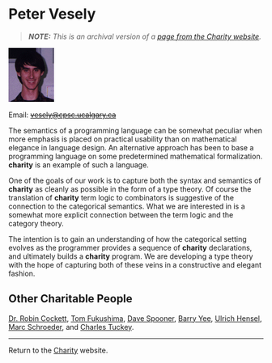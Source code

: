 Peter Vesely
============

> _**NOTE:**  This is an archival version of a [page from the Charity website](http://pll.cpsc.ucalgary.ca/charity1/www/people/peter.html)._


![A picture of Peter.](img/vesely.png)

Email: ~~vesely@cpsc.ucalgary.ca~~

The semantics of a programming language can be somewhat peculiar when more emphasis is placed on practical usability than on mathematical elegance in language design. An alternative approach has been to base a programming language on some predetermined mathematical formalization. **charity** is an example of such a language.

One of the goals of our work is to capture both the syntax and semantics of **charity** as cleanly as possible in the form of a type theory. Of course the translation of **charity** term logic to combinators is suggestive of the connection to the categorical semantics. What we are interested in is a somewhat more explicit connection between the term logic and the category theory.

The intention is to gain an understanding of how the categorical setting evolves as the programmer provides a sequence of **charity** declarations, and ultimately builds a **charity** program. We are developing a type theory with the hope of capturing both of these veins in a constructive and elegant fashion.


Other Charitable People
-----------------------

[Dr. Robin Cockett](cockett.md), [Tom Fukushima](fukushima.md), [Dave Spooner](spooner.md), [Barry Yee](yee.md), [Ulrich Hensel](hensel.md), [Marc Schroeder](schroeder.md), and [Charles Tuckey](tuckey.md).


---

Return to the [Charity](background.md) website.
